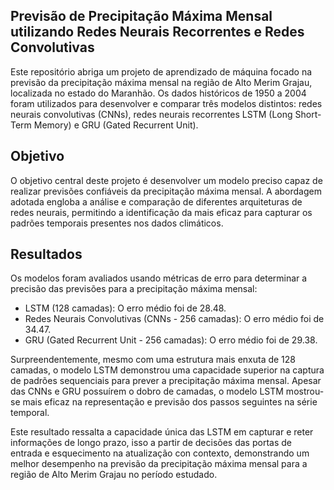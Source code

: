 ## Previsão de Precipitação Máxima Mensal utilizando Redes Neurais Recorrentes e Redes Convolutivas
Este repositório abriga um projeto de aprendizado de máquina focado na previsão da precipitação máxima mensal na região de Alto Merim Grajau, localizada no estado do Maranhão. Os dados históricos de 1950 a 2004 foram utilizados para desenvolver e comparar três modelos distintos: redes neurais convolutivas (CNNs), redes neurais recorrentes LSTM (Long Short-Term Memory) e GRU (Gated Recurrent Unit).

## Objetivo
O objetivo central deste projeto é desenvolver um modelo preciso capaz de realizar previsões confiáveis da precipitação máxima mensal. A abordagem adotada engloba a análise e comparação de diferentes arquiteturas de redes neurais, permitindo a identificação da mais eficaz para capturar os padrões temporais presentes nos dados climáticos.

## Resultados
Os modelos foram avaliados usando métricas de erro para determinar a precisão das previsões para a precipitação máxima mensal:

- LSTM (128 camadas): O erro médio foi de 28.48.
- Redes Neurais Convolutivas (CNNs - 256 camadas): O erro médio foi de 34.47.
- GRU (Gated Recurrent Unit - 256 camadas): O erro médio foi de 29.38.

Surpreendentemente, mesmo com uma estrutura mais enxuta de 128 camadas, o modelo LSTM demonstrou uma capacidade superior na captura de padrões sequenciais para prever a precipitação máxima mensal. Apesar das CNNs e GRU possuírem o dobro de camadas, o modelo LSTM mostrou-se mais eficaz na representação e previsão dos passos seguintes na série temporal.

Este resultado ressalta a capacidade única das LSTM em capturar e reter informações de longo prazo, isso a partir de decisões das portas de entrada e esquecimento na atualização con contexto, demonstrando um melhor desempenho na previsão da precipitação máxima mensal para a região de Alto Merim Grajau no período estudado.
